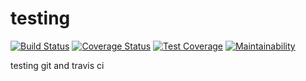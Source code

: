 # testing

[![Build Status](https://travis-ci.com/josh-wer/testing.svg?branch=master)](https://travis-ci.com/josh-wer/testing)
[![Coverage Status](https://coveralls.io/repos/github/josh-wer/testing/badge.svg)](https://coveralls.io/github/josh-wer/testing)
[![Test Coverage](https://api.codeclimate.com/v1/badges/7afa4219de86677f3a1a/test_coverage)](https://codeclimate.com/github/josh-wer/testing/test_coverage)
[![Maintainability](https://api.codeclimate.com/v1/badges/7afa4219de86677f3a1a/maintainability)](https://codeclimate.com/github/josh-wer/testing/maintainability)

testing git and travis ci

